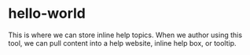 # hello-world
This is where we can store inline help topics. 
When we author using this tool, we can pull content into a help website, inline help box, or tooltip.
